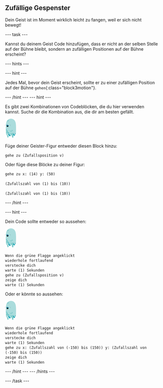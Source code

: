 ## Zufällige Gespenster

Dein Geist ist im Moment wirklich leicht zu fangen, weil er sich nicht bewegt!

--- task ---

Kannst du deinem Geist Code hinzufügen, dass er nicht an der selben Stelle auf der Bühne bleibt, sondern an zufälligen Positionen auf der Bühne erscheint?

--- hints ---


--- hint ---

Jedes Mal, bevor dein Geist erscheint, sollte er zu einer zufälligen Position auf der Bühne `gehen`{:class="block3motion"}.

--- /hint --- --- hint ---

Es gibt zwei Kombinationen von Codeblöcken, die du hier verwenden kannst. Suche dir die Kombination aus, die dir am besten gefällt.

![Geist-Figur](images/ghost-sprite.png)

Füge deiner Geister-Figur entweder diesen Block hinzu:

```blocks3
gehe zu (Zufallsposition v)
```

Oder füge diese Blöcke zu deiner Figur:

```blocks3
gehe zu x: (14) y: (50)

(Zufallszahl von (1) bis (10))

(Zufallszahl von (1) bis (10))
```

--- /hint ---

--- hint ---

Dein Code sollte entweder so aussehen:

![Geist-Figur](images/ghost-sprite.png)

```blocks3
Wenn die grüne Flagge angeklickt
wiederhole fortlaufend 
verstecke dich
warte (1) Sekunden
gehe zu (Zufallsposition v)
zeige dich
warte (1) Sekunden
```

Oder er könnte so aussehen:

![Geist-Figur](images/ghost-sprite.png)

```blocks3
Wenn die grüne Flagge angeklickt
wiederhole fortlaufend 
verstecke dich
warte (1) Sekunden
gehe zu x: (Zufallszahl von (-150) bis (150)) y: (Zufallszahl von (-150) bis (150))
zeige dich
warte (1) Sekunden
```

--- /hint --- --- /hints ---

--- /task ---